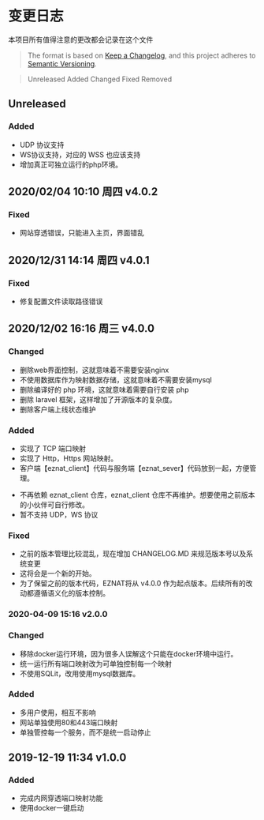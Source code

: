 # 变更日志
本项目所有值得注意的更改都会记录在这个文件
> The format is based on [Keep a Changelog](https://keepachangelog.com/en/1.0.0/),
and this project adheres to [Semantic Versioning](https://semver.org/spec/v2.0.0.html).

> Unreleased Added Changed Fixed Removed
## Unreleased
### Added
+ UDP 协议支持
+ WS协议支持，对应的 WSS 也应该支持
+ 增加真正可独立运行的php环境。

## 2020/02/04 10:10 周四 v4.0.2
### Fixed
+ 网站穿透错误，只能进入主页，界面错乱

## 2020/12/31 14:14 周四 v4.0.1
### Fixed
+ 修复配置文件读取路径错误

## 2020/12/02 16:16 周三 v4.0.0
### Changed
- 删除web界面控制，这就意味着不需要安装nginx
- 不使用数据库作为映射数据存储，这就意味着不需要安装mysql
- 删除编译好的 php 环境，这就意味着需要自行安装 php
- 删除 laravel 框架，这样增加了开源版本的复杂度。
- 删除客户端上线状态维护

### Added
+ 实现了 TCP 端口映射
+ 实现了 Http，Https 网站映射。
+ 客户端【eznat_client】代码与服务端【eznat_sever】代码放到一起，方便管理。
- 不再依赖 eznat_client 仓库，eznat_client 仓库不再维护。想要使用之前版本的小伙伴可自行修改。
- 暂不支持 UDP，WS 协议

### Fixed
+ 之前的版本管理比较混乱，现在增加 CHANGELOG.MD 来规范版本号以及系统变更
+ 这将会是一个新的开始。
+ 为了保留之前的版本代码，EZNAT将从 v4.0.0 作为起点版本。后续所有的改动都遵循语义化的版本控制。


###  2020-04-09 15:16 v2.0.0 
### Changed
+ 移除docker运行环境，因为很多人误解这个只能在docker环境中运行。
+ 统一运行所有端口映射改为可单独控制每一个映射
+ 不使用SQLit，改用使用mysql数据库。

### Added
+ 多用户使用，相互不影响
+ 网站单独使用80和443端口映射
+ 单独管控每一个服务，而不是统一启动停止

##  2019-12-19 11:34  v1.0.0
### Added
+ 完成内网穿透端口映射功能
+ 使用docker一键启动
